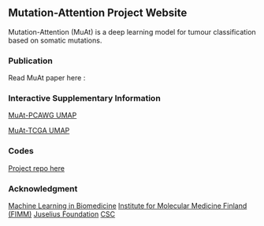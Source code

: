 ## Mutation-Attention Project Website

Mutation-Attention (MuAt) is a deep learning model for tumour classification based on somatic mutations.


### Publication
Read MuAt paper here : 

### Interactive Supplementary Information
[MuAt-PCAWG UMAP](https://primasanjaya.github.io/muat-umap/)

[MuAt-TCGA UMAP](https://primasanjaya.github.io/muat-umap-tcga/)

### Codes

[Project repo here](https://github.com/primasanjaya?tab=repositories)


### Acknowledgment
[Machine Learning in Biomedicine](https://www2.helsinki.fi/en/researchgroups/machine-learning-in-biomedicine)
[Institute for Molecular Medicine Finland (FIMM)](https://www2.helsinki.fi/en/researchgroups/machine-learning-in-biomedicine)
[Juselius Foundation](https://www.sigridjuselius.fi/en/)
[CSC](https://csc.fi/)
